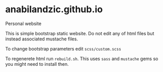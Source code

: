 # anabilandzic.github.io
Personal website

This is simple bootstrap static website. Do not edit any of html files but instead associated mustache files.

To change bootstrap parameters edit `scss/custom.scss`

To regenerete html run `rebuild.sh`. This uses `sass` and `mustache` gems so you might need to install then.
